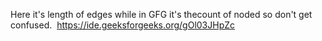 Here it's length of edges while in GFG it's thecount of noded so don't get confused.
​
https://ide.geeksforgeeks.org/gOl03JHpZc
​
​